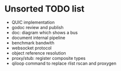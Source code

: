 Unsorted TODO list
==================

- QUIC implementation
- godoc review and publish
- doc: diagram which shows a bus
- document internal pipeline
- benchmark bandwith
- websocket protocol
- object reference resolution
- proxy/stub: register composite types
- qiloop command to replace rlist rscan and proxygen

